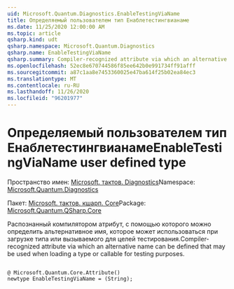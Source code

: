 ```yaml
---
uid: Microsoft.Quantum.Diagnostics.EnableTestingViaName
title: Определяемый пользователем тип Енаблетестингвианаме
ms.date: 11/25/2020 12:00:00 AM
ms.topic: article
qsharp.kind: udt
qsharp.namespace: Microsoft.Quantum.Diagnostics
qsharp.name: EnableTestingViaName
qsharp.summary: Compiler-recognized attribute via which an alternative name can be defined that may be used when loading a type or callable for testing purposes.
ms.openlocfilehash: 52ec8e670744586f85ee642b0e991734ff91afff
ms.sourcegitcommit: a87c1aa8e7453360025e47ba614f25b02ea84ec3
ms.translationtype: MT
ms.contentlocale: ru-RU
ms.lasthandoff: 11/26/2020
ms.locfileid: "96201977"
---
```

# <a name="enabletestingvianame-user-defined-type"></a><span data-ttu-id="3fbeb-102">Определяемый пользователем тип Енаблетестингвианаме</span><span class="sxs-lookup"><span data-stu-id="3fbeb-102">EnableTestingViaName user defined type</span></span>

<span data-ttu-id="3fbeb-103">Пространство имен: [Microsoft. тактов. Diagnostics](xref:Microsoft.Quantum.Diagnostics)</span><span class="sxs-lookup"><span data-stu-id="3fbeb-103">Namespace: [Microsoft.Quantum.Diagnostics](xref:Microsoft.Quantum.Diagnostics)</span></span>

<span data-ttu-id="3fbeb-104">Пакет: [Microsoft. тактов. кшарп. Core](https://nuget.org/packages/Microsoft.Quantum.QSharp.Core)</span><span class="sxs-lookup"><span data-stu-id="3fbeb-104">Package: [Microsoft.Quantum.QSharp.Core](https://nuget.org/packages/Microsoft.Quantum.QSharp.Core)</span></span>


<span data-ttu-id="3fbeb-105">Распознанный компилятором атрибут, с помощью которого можно определить альтернативное имя, которое может использоваться при загрузке типа или вызываемого для целей тестирования.</span><span class="sxs-lookup"><span data-stu-id="3fbeb-105">Compiler-recognized attribute via which an alternative name can be defined that may be used when loading a type or callable for testing purposes.</span></span>

```qsharp

@ Microsoft.Quantum.Core.Attribute()
newtype EnableTestingViaName = (String);
```

